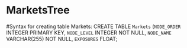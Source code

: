 # MarketsTree

#Syntax for creating table Markets:
CREATE TABLE `Markets` (`NODE_ORDER` INTEGER PRIMARY KEY, `NODE_LEVEL` INTEGER NOT NULL, `NODE_NAME` VARCHAR(255) NOT NULL, `EXPOSURES` FLOAT;
